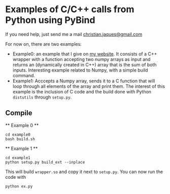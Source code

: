 # Examples of C/C++ calls from Python using PyBind

If you need help, just send me a mail christian.jaques@gmail.com

For now on, there are two examples:
- Example0: an example that I give on [my website](http://www.christianjaques.ch/code). It consists of a C++ wrapper with a function accepting two numpy arrays as input and returns an (dynamically created in C++) array that is the sum of both inputs.
Interesting example related to Numpy, with a simple build command.
- Example1: Acccepts a Numpy array, sends it to a C function that will loop through all elements of the array and print them. The interest of this example is the inclusion of C code and the build done with Python `distutils` through `setup.py`. 

## Compile

** Example 0 **

```
cd example0
bash build.sh
```

** Example 1 **
```
cd example1
python setup.py build_ext --inplace
```

This will build `wrapper.so` and copy it next to `setup.py`.
You can now run the code with 
```
python ex.py
```
